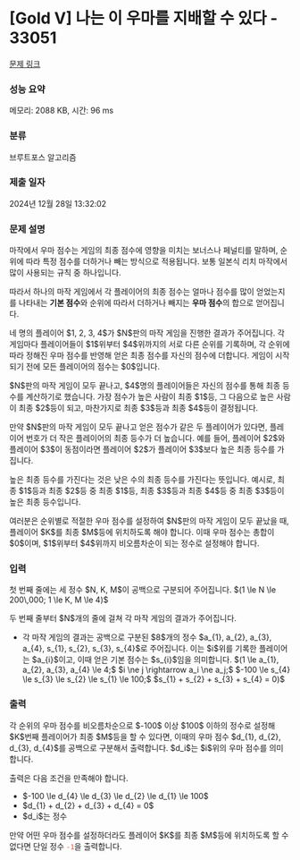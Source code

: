 # [Gold V] 나는 이 우마를 지배할 수 있다 - 33051 

[문제 링크](https://www.acmicpc.net/problem/33051) 

### 성능 요약

메모리: 2088 KB, 시간: 96 ms

### 분류

브루트포스 알고리즘

### 제출 일자

2024년 12월 28일 13:32:02

### 문제 설명

<p>마작에서 우마 점수는 게임의 최종 점수에 영향을 미치는 보너스나 페널티를 말하며, 순위에 따라 특정 점수를 더하거나 빼는 방식으로 적용됩니다. 보통 일본식 리치 마작에서 많이 사용되는 규칙 중 하나입니다.</p>

<p>따라서 하나의 마작 게임에서 각 플레이어의 최종 점수는 얼마나 점수를 많이 얻었는지를 나타내는 <strong>기본 점수</strong>와 순위에 따라서 더하거나 빼지는 <strong>우마 점수</strong>의 합으로 얻어집니다.</p>

<p>네 명의 플레이어 $1, 2, 3, 4$가 $N$판의 마작 게임을 진행한 결과가 주어집니다. 각 게임마다 플레이어들이 $1$위부터 $4$위까지의 서로 다른 순위를 기록하며, 각 순위에 따라 정해진 우마 점수를 반영해 얻은 최종 점수를 자신의 점수에 더합니다. 게임이 시작되기 전에 모든 플레이어의 점수는 $0$입니다.</p>

<p>$N$판의 마작 게임이 모두 끝나고, $4$명의 플레이어들은 자신의 점수를 통해 최종 등수를 계산하기로 했습니다. 가장 점수가 높은 사람이 최종 $1$등, 그 다음으로 높은 사람이 최종 $2$등이 되고, 마찬가지로 최종 $3$등과 최종 $4$등이 결정됩니다.</p>

<p>만약 $N$판의 마작 게임이 모두 끝나고 얻은 점수가 같은 두 플레이어가 있다면, 플레이어 번호가 더 작은 플레이어의 최종 등수가 더 높습니다. 예를 들어, 플레이어 $2$와 플레이어 $3$이 동점이라면 플레이어 $2$가 플레이어 $3$보다 높은 최종 등수를 가집니다.</p>

<p>높은 최종 등수를 가진다는 것은 낮은 수의 최종 등수를 가진다는 뜻입니다. 예시로, 최종 $1$등과 최종 $2$등 중 최종 $1$등, 최종 $3$등과 최종 $4$등 중 최종 $3$등이 높은 최종 등수입니다.</p>

<p>여러분은 순위별로 적절한 우마 점수를 설정하여 $N$판의 마작 게임이 모두 끝났을 때, 플레이어 $K$를 최종 $M$등에 위치하도록 해야 합니다. 이때 우마 점수는 총합이 $0$이며, $1$위부터 $4$위까지 비오름차순이 되는 정수로 설정해야 합니다.</p>

### 입력 

 <p>첫 번째 줄에는 세 정수 $N, K, M$이 공백으로 구분되어 주어집니다. $(1 \le N \le 200\,000; 1 \le K, M \le 4)$</p>

<p>두 번째 줄부터 $N$개의 줄에 걸쳐 각 마작 게임의 결과가 주어집니다.</p>

<ul>
	<li>각 마작 게임의 결과는 공백으로 구분된 $8$개의 정수 $a_{1}, a_{2}, a_{3}, a_{4}, s_{1}, s_{2}, s_{3}, s_{4}$로 주어집니다. 이는 $i$위를 기록한 플레이어는 $a_{i}$이고, 이때 얻은 기본 점수는 $s_{i}$임을 의미합니다. $(1 \le a_{1}, a_{2}, a_{3}, a_{4} \le 4;$ $i \ne j \rightarrow a_i \ne a_j;$ $-100 \le s_{4} \le s_{3} \le s_{2} \le s_{1} \le 100;$ $s_{1} + s_{2} + s_{3} + s_{4} = 0)$</li>
</ul>

### 출력 

 <p>각 순위의 우마 점수를 비오름차순으로 $-100$ 이상 $100$ 이하의 정수로 설정해 $K$번째 플레이어가 최종 $M$등을 할 수 있다면, 이때의 우마 점수 $d_{1}, d_{2}, d_{3}, d_{4}$를 공백으로 구분해서 출력합니다. $d_i$는 $i$위의 우마 점수를 의미합니다.</p>

<p>출력은 다음 조건을 만족해야 합니다.</p>

<ul>
	<li>$-100 \le d_{4} \le d_{3} \le d_{2} \le d_{1} \le 100$</li>
	<li>$d_{1} + d_{2} + d_{3} + d_{4} = 0$</li>
	<li>$d_i$는 정수</li>
</ul>

<p>만약 어떤 우마 점수를 설정하더라도 플레이어 $K$를 최종 $M$등에 위치하도록 할 수 없다면 단일 정수 <code><span style="color:#e74c3c;">-1</span></code>을 출력합니다.</p>

